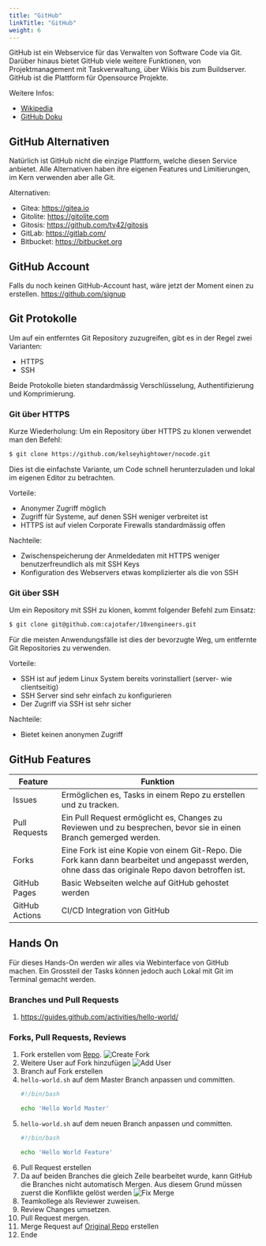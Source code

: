 ```yaml
---
title: "GitHub"
linkTitle: "GitHub"
weight: 6
---
```


GitHub ist ein Webservice für das Verwalten von Software Code via Git. Darüber hinaus bietet GitHub viele weitere Funktionen, von Projektmanagement mit Taskverwaltung, über Wikis bis zum Buildserver. GitHub ist die Plattform für Opensource Projekte.

Weitere Infos:
* [Wikipedia](https://de.wikipedia.org/wiki/GitHub)
* [GitHub Doku](https://try.github.com/)

## GitHub Alternativen

Natürlich ist GitHub nicht die einzige Plattform, welche diesen Service anbietet. Alle Alternativen haben ihre eigenen Features und Limitierungen, im Kern verwenden aber alle Git.

Alternativen:
* Gitea: https://gitea.io
* Gitolite: https://gitolite.com
* Gitosis: https://github.com/tv42/gitosis
* GitLab: https://gitlab.com/
* Bitbucket: https://bitbucket.org

## GitHub Account

Falls du noch keinen GitHub-Account hast, wäre jetzt der Moment einen zu erstellen. https://github.com/signup

## Git Protokolle

Um auf ein entferntes Git Repository zuzugreifen, gibt es in der Regel zwei Varianten:

* HTTPS
* SSH

Beide Protokolle bieten standardmässig Verschlüsselung, Authentifizierung und Komprimierung.

### Git über HTTPS

Kurze Wiederholung: Um ein Repository über HTTPS zu klonen verwendet man den Befehl:

```bash
$ git clone https://github.com/kelseyhightower/nocode.git
```

Dies ist die einfachste Variante, um Code schnell herunterzuladen und lokal im eigenen Editor zu betrachten.

Vorteile:

* Anonymer Zugriff möglich
* Zugriff für Systeme, auf denen SSH weniger verbreitet ist
* HTTPS ist auf vielen Corporate Firewalls standardmässig offen

Nachteile:

* Zwischenspeicherung der Anmeldedaten mit HTTPS weniger benutzerfreundlich als mit SSH Keys
* Konfiguration des Webservers etwas komplizierter als die von SSH

### Git über SSH

Um ein Repository mit SSH zu klonen, kommt folgender Befehl zum Einsatz:

```bash
$ git clone git@github.com:cajotafer/10xengineers.git
```

Für die meisten Anwendungsfälle ist dies der bevorzugte Weg, um entfernte Git Repositories zu verwenden.

Vorteile:

* SSH ist auf jedem Linux System bereits vorinstalliert (server- wie clientseitig)
* SSH Server sind sehr einfach zu konfigurieren
* Der Zugriff via SSH ist sehr sicher

Nachteile:

* Bietet keinen anonymen Zugriff

## GitHub Features

| Feature | Funktion |
| --- | --- |
| Issues | Ermöglichen es, Tasks in einem Repo zu erstellen und zu tracken.  |
| Pull Requests | Ein Pull Request ermöglicht es, Changes zu Reviewen und zu besprechen, bevor sie in einen Branch gemerged werden. |
| Forks | Eine Fork ist eine Kopie von einem Git-Repo. Die Fork kann dann bearbeitet und angepasst werden, ohne dass das originale Repo davon betroffen ist. |
| GitHub Pages | Basic Webseiten welche auf GitHub gehostet werden |
| GitHub Actions | CI/CD Integration von GitHub |


## Hands On

Für dieses Hands-On werden wir alles via Webinterface von GitHub machen. Ein Grossteil der Tasks können jedoch auch Lokal mit Git im Terminal gemacht werden.

### Branches und Pull Requests
1. https://guides.github.com/activities/hello-world/

### Forks, Pull Requests, Reviews
1. Fork erstellen vom [Repo](https://github.com/SylivanKenobi/hello-world).
![Create Fork](../github/create-fork.png "Create Fork")
1. Weitere User auf Fork hinzufügen
![Add User](../github/add-user.png "Add User")
1. Branch auf Fork erstellen
1. `hello-world.sh` auf dem Master Branch anpassen und committen.
    ```bash
    #!/bin/bash

    echo 'Hello World Master'
    ```
1. `hello-world.sh` auf dem neuen Branch anpassen und committen.
    ```bash
    #!/bin/bash

    echo 'Hello World Feature'
    ```
1. Pull Request erstellen
1. Da auf beiden Branches die gleich Zeile bearbeitet wurde, kann GitHub die Branches nicht automatisch Mergen. Aus diesem Grund müssen zuerst die Konflikte gelöst werden
![Fix Merge](../github/fix-merge.png "Fix Merge")
1. Teamkollege als Reviewer zuweisen.
1. Review Changes umsetzen.
1. Pull Request mergen.
1. Merge Request auf [Original Repo](https://github.com/SylivanKenobi/hello-world) erstellen
1. Ende